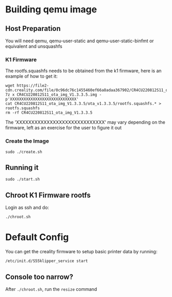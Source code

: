 # Building qemu image

## Host Preparation

You will need qemu, qemu-user-static and qemu-user-static-binfmt or equivalent and unsquashfs

### K1 Firmware 

The rootfs.squashfs needs to be obtained from the k1 firmware, here is an example of how to get it:

```
wget https://file2-cdn.creality.com/file/0c96dc76c1455460ef66a8adaa367902/CR4CU220812S11_ota_img_V1.3.3.5.img
7z x CR4CU220812S11_ota_img_V1.3.3.5.img -p'XXXXXXXXXXXXXXXXXXXXXXXXXXXXX'
cat CR4CU220812S11_ota_img_V1.3.3.5/ota_v1.3.3.5/rootfs.squashfs.* > rootfs.squashfs
rm -rf CR4CU220812S11_ota_img_V1.3.3.5
```

The 'XXXXXXXXXXXXXXXXXXXXXXXXXXXXX' may vary depending on the firmware, left as an exercise for the user to figure it out

### Create the Image


```
sudo ./create.sh
```

## Running it

```
sudo ./start.sh
```

## Chroot K1 Firmware rootfs

Login as ssh and do:

```
./chroot.sh
```

# Default Config

You can get the creality firmware to setup basic printer data by running:

```
/etc/init.d/S55klipper_service start
```

## Console too narrow?

After `./chroot.sh`, run the `resize` command
